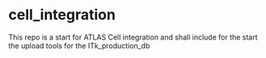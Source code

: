 # cell_integration
This repo is a start for ATLAS Cell integration and shall include for the start the upload tools for the ITk_production_db

